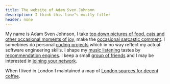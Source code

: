 ```yaml
---
title: The website of Adam Sven Johnson
description: I think this line‘s mostly filler
header: none
---
```


My name is Adam Sven Johnson, I take <a class="instagram" href="http://instagram.com/pkqk">top down pictures of food, cats and other occasional moments of joy</a>, make the <a class="twitter" href="http://twitter.com/pkqk">occasional sarcastic comment</a>. I sometimes do personal <a  class="github" href="http://github.com/pkqk">coding projects</a> which in no way reflect my actual software engineering skills. I shape my <a class="lastfm" href="http://www.last.fm/user/pkqk">music listening</a> tastes by <a class="spotify" href="https://open.spotify.com/user/pkqk">recommendation engines</a>. I keep a small <a class= "facebook" href="http://www.facebook.com/adam.sven.johnson">group of friends</a> and I may be interested in <a class="linkedin" href="http://www.linkedin.com/in/adamsvenjohnson">joining your network</a>.

When I lived in London I maintained a map of [London sources for decent coffee](coffee).
